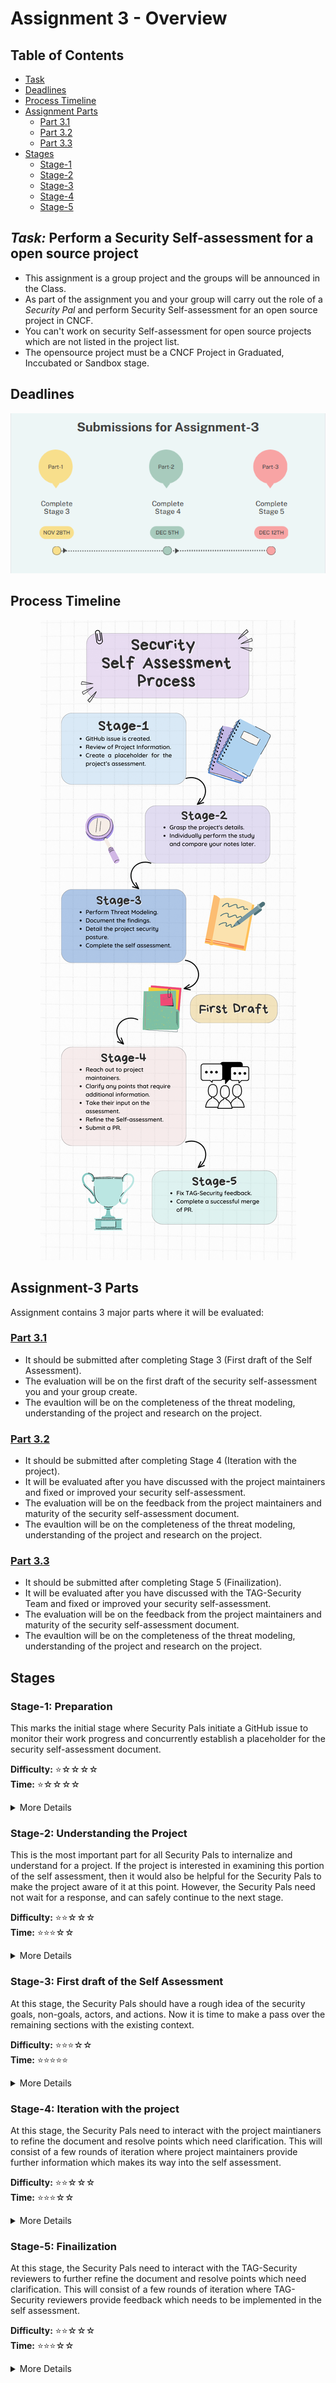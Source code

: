 # Assignment 3 - Overview
## Table of Contents

- [Task](#task-perform-a-security-self-assessment-for-a-open-source-project)
- [Deadlines](#deadlines)
- [Process Timeline](#process-timeline)
- [Assignment Parts](#assignment-3-parts)
  - [Part 3.1](#part-31)
  - [Part 3.2](#part-32)
  - [Part 3.3](#part-33)
- [Stages](#stages)
  - [Stage-1](#stage-1-preparation)
  - [Stage-2](#stage-2-understanding-the-project)
  - [Stage-3](#stage-3-first-draft-of-the-self-assessment)
  - [Stage-4](#stage-4-iteration-with-the-project)
  - [Stage-5](#stage-5-finailization)

## *Task:* Perform a Security Self-assessment for a open source project
- This assignment is a group project and the groups will be announced in the Class.
- As part of the assignment you and your group will carry out the role of a *Security Pal* and perform Security Self-assessment for an open source project in CNCF.
- You can't work on security Self-assessment for open source projects which are not listed in the project list.
- The opensource project must be a CNCF Project in Graduated, Inccubated or Sandbox stage.

## Deadlines
<p align="center">
  <img src="https://github.com/Rana-KV/ISP/blob/main/ISP_deadline.PNG" alt="Deadlines">
</p>

## Process Timeline
<p align="center">
  <img src="https://github.com/Rana-KV/ISP/blob/main/Assignment_3-Timeline.png" alt="Timeline Image">
</p>

## Assignment-3 Parts
Assignment contains 3 major parts where it will be evaluated:
### [Part 3.1](/Part-1)
- It should be submitted after completing Stage 3 (First draft of the Self Assessment).
- The evaluation will be on the first draft of the security self-assessment you and your group create.
- The evaultion will be on the completeness of the threat modeling, understanding of the project and research on the project.

### [Part 3.2](/Part-2)
- It should be submitted after completing Stage 4 (Iteration with the project).
- It will be evaluated after you have discussed with the project maintainers and fixed or improved your security self-assessment.
- The evaluation will be on the feedback from the project maintainers and maturity of the security self-assessment document.
- The evaultion will be on the completeness of the threat modeling, understanding of the project and research on the project.

### [Part 3.3](/Part-3)
- It should be submitted after completing Stage 5 (Finailization).
- It will be evaluated after you have discussed with the TAG-Security Team and fixed or improved your security self-assessment.
- The evaluation will be on the feedback from the project maintainers and maturity of the security self-assessment document.
- The evaultion will be on the completeness of the threat modeling, understanding of the project and research on the project.
## Stages
### Stage-1: **Preparation**
This marks the initial stage where Security Pals initiate a GitHub issue to monitor their work progress and concurrently 
establish a placeholder for the security self-assessment document.<br>

**Difficulty:** ⭐️☆☆☆☆ <br>
**Time:** ⭐️☆☆☆☆ <br>

<details>
<summary> More Details </summary>

- Create a GitHub issue:
  - Create a Github issue in [Course TAG-Security Github](https://github.com/Rana-KV/tag-security) repository to initiate the process.
  - Update the information in the Github issue.<br>

- Review the Project Information:
  - Review available project information and documentation.
  - This includes prior KubeCon talks, webpages, project documentation, etc.<br>

- Create draft security self-assessment document:
  - Fork the CNCF TAG-Security repository.
  - Create a new folder for your project in the assessments/projects folder.  
  - Create a draft document for the security self assessment in your project folder.
  - This document includes metadata details and placeholders for all sections.
  - Update the Metadata section of the document.<br>
</details>

### Stage-2: **Understanding the Project**
This is the most important part for all Security Pals to internalize and understand for a project.
If the project is interested in examining this portion of the self assessment, then it would also be
helpful for the Security Pals to make the project aware of it at this point. However, the Security
Pals need not wait for a response, and can safely continue to the next stage.<br>

**Difficulty:** ⭐️⭐️☆☆☆ <br>
**Time:** ⭐️⭐️⭐️☆☆ <br>

<details>
<summary> More Details </summary>

- Security Pals must understand the overall project at a sufficient level of details like:
  - Project functionality and typical usage.
  - Roles of involved parties (e.g., sidecar, central server, maintainers).
  - Actions performed (e.g., data collection, query language, software release).
  - Project's goals (e.g., access control, software source control).
  - Project's non-goals (e.g., preventing insider data leaks).
- Complete the following in the Overview section of the self assessment document:
  - About Project
  - Background
  - Actors
  - Actions
  - Goals
  - Non-Goals

</details>

### Stage-3: **First draft of the Self Assessment**
At this stage, the Security Pals should have a rough idea of the security goals, non-goals, actors, and actions. 
Now it is time to make a pass over the remaining sections with the existing context.<br>

**Difficulty:** ⭐️⭐️⭐️☆☆ <br>
**Time:** ⭐️⭐️⭐️⭐️⭐️ <br>

<details>
<summary> More Details </summary>

- Complete the following sections in the self assessment document:
  - Self assessment use
  - Security functions and features
  - Project compliance
  - Secure development practices
  - Security issue resolution
  - Appendix

</details>

### Stage-4: **Iteration with the project**
At this stage, the Security Pals need to interact with the project maintianers to refine the document
and resolve points which need clarification. This will consist of a few rounds of iteration where
project maintainers provide further information which makes its way into the self assessment.<br>

**Difficulty:** ⭐️⭐️☆☆☆ <br>
**Time:** ⭐️⭐️⭐️☆☆ <br>


<details>
<summary> More Details </summary>

 - Discuss and resolve open questions with project maintainers.
 - Take their inputs into the self-assessment.
 - Finalize the self-assessment.
 - Submit Pull Request to CNCF TAG-security with a finalized security self-assessment document.

The real goal of this process is to accurately document the project’s state. Ideally the project
will also fix documentation issues that arose during the self assessment process, but the focus
on the Security Pals is on getting this clarity, instead of pushing for security changes. (Those
changes and recommendations are handled in the joint assessment which comes after this
process.)
<br>

**Note:** This process usually will go on for multiple iterations.

</details>

### Stage-5: **Finailization**
At this stage, the Security Pals need to interact with the TAG-Security reviewers to further refine the document
and resolve points which need clarification. This will consist of a few rounds of iteration where
TAG-Security reviewers provide feedback which needs to be implemented in the self assessment.<br>

**Difficulty:** ⭐️⭐️☆☆☆ <br>
**Time:** ⭐️⭐️⭐️☆☆ <br>

<details>
<summary> More Details </summary>

- Fix self assessment based on feedback from TAG-Security reviewers
- Merge the Pull Request.

</details>
